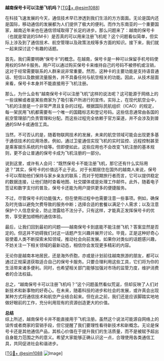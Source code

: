 **越南保号卡可以注册飞机吗？**[[TG💪+ @esim1088](https://t.me/s/esim1088)]

在科技飞速发展的今天，通信技术早已渗透到我们生活的方方面面。无论是国内还是国际，移动通信的发展都为人们提供了极大的便利。而作为东南亚的一个重要国家，越南近年来也在通信领域取得了长足的进步。那么问题来了：越南的保号卡（也就是常说的SIM卡）是否真的可以用来注册飞机呢？这个问题看似简单，但实际上涉及到了通信技术、航空管理以及政策法规等多方面的知识。接下来，我们就一起来探讨这个有趣的话题。

首先，我们需要明确“保号卡”的概念。在越南，保号卡是一种可以保留手机号码使用权的SIM卡服务。用户可以通过购买保号卡来维持自己的号码不被停机或注销，这对于经常需要联系的人群来说非常重要。然而，这种卡的主要功能是支持语音通话、短信以及数据流量服务，并不具备任何与航空相关的功能。因此，从技术层面来看，保号卡本身并不能直接用于飞机注册。

那么，为什么会有“越南保号卡可以注册飞机”这样的说法呢？这可能源于网络上的一些误解或者是某些商家为了吸引客户所进行的宣传。实际上，在现代航空业中，飞机的注册是一个非常严肃且复杂的过程。根据国际民航组织（ICAO）的规定，每一架民用飞机都需要有一个唯一的国籍标志和登记号码。这些信息通常由各国的航空管理部门负责管理和分配。而这些过程完全依赖于官方渠道，并不会涉及到普通的SIM卡或通信工具。

当然，不可否认的是，随着物联网技术的发展，未来的航空领域可能会出现更多基于通信技术的应用场景。例如，通过卫星通信实现飞机的实时监控、远程控制甚至是乘客娱乐系统的升级等。但即便如此，这些应用也不会改变飞机注册的基本规则，更不会让普通的保号卡成为飞机注册的一部分。

说到这里，或许有人会问：“既然保号卡不能注册飞机，那它还有什么实际用途？”其实，保号卡的价值远不止于此。对于长期居住在国外的越南人来说，保号卡可以帮助他们保持与家乡亲友的联系；而对于短期旅行者而言，它可以提供稳定的数据连接，让他们随时查看地图、社交媒体或是处理工作邮件。此外，随着电子签证和数字支付的普及，保号卡还能为用户提供更多的便捷服务。

不过，尽管保号卡的功能强大，但在使用过程中也需要注意一些事项。例如，确保及时充值以避免欠费导致的服务中断；选择合适的套餐以满足个人需求；以及注意保护个人信息安全，防止泄露给不法分子。只有这样，才能真正发挥保号卡的优势，享受更加顺畅的通信体验。

最后，让我们回到最初的问题——越南保号卡到底能不能注册飞机？答案显然是否定的。但这并不妨碍我们对这一话题产生兴趣并展开讨论。毕竟，正是这种好奇心驱使着人类不断探索未知领域，推动社会向前发展。如果你对类似的话题感兴趣，不妨关注一下相关领域的最新动态，相信你会发现更多精彩的内容。

无论你是越南本地居民，还是海外侨胞，亦或是计划前往越南旅游的朋友，都可以通过正规渠道获取适合自己的保号卡服务。只要合理利用这些工具，它们将为你的生活带来诸多便利。同时，也希望相关部门能够加强对市场的监管力度，维护消费者的合法权益。

总之，“越南保号卡可以注册飞机吗？”这个问题虽然看似荒诞，但却反映了人们对新技术和新事物的好奇心。在未来，随着科技的进步和社会的发展，或许真会出现某种方式将通信技术和航空产业结合起来。但在此之前，我们还是应该脚踏实地地做好眼前的工作，充分利用现有的资源创造更大的价值。

**总结**  
综上所述，越南保号卡并不能直接用于飞机注册。虽然这个说法可能源自网络上的误传或者商家的营销手段，但它提醒了我们要理性看待新技术和新概念。无论是保号卡还是其他通信产品，其核心价值在于提升我们的生活质量，而不是被赋予超出自身能力范围之外的意义。希望大家能够正确认识这一点，合理使用各类通信工具，共同促进社会和谐进步。

[[TG💪+ @esim1088](https://t.me/s/esim1088) ![Image](https://i.postimg.cc/4NQfJmqS/Snipaste-2025-05-13-00-14-12.png)]